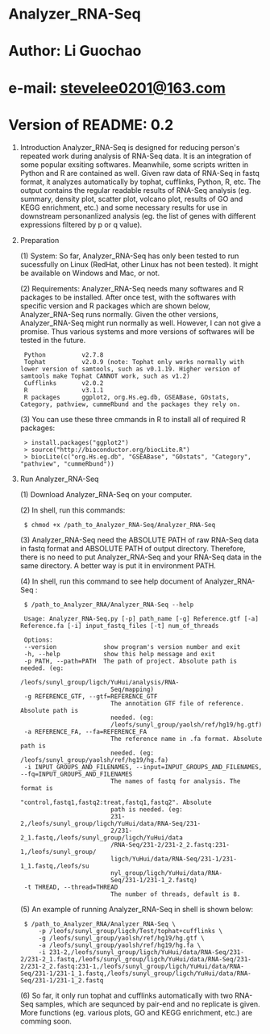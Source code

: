 # Analyzer_RNA-Seq
# Author: Li Guochao
# e-mail: stevelee0201@163.com
# Version of README: 0.2



1. Introduction
    Analyzer_RNA-Seq is designed for reducing person's repeated work during analysis of RNA-Seq data. It is an integration of some popular exsiting softwares. Meanwhile, some scripts written in Python and R are contained as well. Given raw data of RNA-Seq in fastq format, it analyzes automatically by tophat, cufflinks, Python, R, etc. The output contains the regular readable results of RNA-Seq analysis (eg. summary, density plot, scatter plot, volcano plot, results of GO and KEGG enrichment, etc.) and some necessary results for use in downstream personanlized analysis (eg. the list of genes with different expressions filtered by p or q value).



2. Preparation

    (1) System: So far, Analyzer_RNA-Seq has only been tested to run sucessfully on Linux (RedHat, other Linux has not been tested). It might be available on Windows and Mac, or not.

    (2) Requirements: Analyzer_RNA-Seq needs many softwares and R packages to be installed. After once test, with the softwares with specific version and R packages which are shown below, Analyzer_RNA-Seq runs normally. Given the other versions, Analyzer_RNA-Seq might run normally as well. However, I can not give a promise. Thus various systems and more versions of softwares will be tested in the future.

        Python          v2.7.8
        Tophat          v2.0.9 (note: Tophat only works normally with lower version of samtools, such as v0.1.19. Higher version of samtools make Tophat CANNOT work, such as v1.2)
        Cufflinks       v2.0.2
        R               v3.1.1
        R packages      ggplot2, org.Hs.eg.db, GSEABase, GOstats, Category, pathview, cummeRbund and the packages they rely on. 

    (3) You can use these three cmmands in R to install all of required R packages:

        > install.packages("ggplot2")
        > source("http://bioconductor.org/biocLite.R")
        > biocLite(c("org.Hs.eg.db", "GSEABase", "GOstats", "Category", "pathview", "cummeRbund"))



3. Run Analyzer_RNA-Seq

    (1) Download Analyzer_RNA-Seq on your computer.

    (2) In shell, run this commands:

        $ chmod +x /path_to_Analyzer_RNA-Seq/Analyzer_RNA-Seq

    (3) Analyzer_RNA-Seq need the ABSOLUTE PATH of raw RNA-Seq data in fastq format and ABSOLUTE PATH of output directory. Therefore, there is no need to put Analyzer_RNA-Seq and your RNA-Seq data in the same directory. A better way is put it in environment PATH.

    (4) In shell, run this command to see help document of Analyzer_RNA-Seq : 
     
        $ /path_to_Analyzer_RNA/Analyzer_RNA-Seq --help 
        
        Usage: Analyzer_RNA-Seq.py [-p] path_name [-g] Reference.gtf [-a] Reference.fa [-i] input_fastq_files [-t] num_of_threads

        Options:
        --version             show program's version number and exit
        -h, --help            show this help message and exit
        -p PATH, --path=PATH  The path of project. Absolute path is needed. (eg:
                                /leofs/sunyl_group/ligch/YuHui/analysis/RNA-
                                Seq/mapping)
        -g REFERENCE_GTF, --gtf=REFERENCE_GTF
                                The annotation GTF file of reference. Absolute path is
                                needed. (eg:
                                /leofs/sunyl_group/yaolsh/ref/hg19/hg.gtf)
        -a REFERENCE_FA, --fa=REFERENCE_FA
                                The reference name in .fa format. Absolute path is
                                needed. (eg: /leofs/sunyl_group/yaolsh/ref/hg19/hg.fa)
        -i INPUT_GROUPS_AND_FILENAMES, --input=INPUT_GROUPS_AND_FILENAMES, --fq=INPUT_GROUPS_AND_FILENAMES
                                The names of fastq for analysis. The format is
                                "control,fastq1,fastq2:treat,fastq1,fastq2". Absolute
                                path is needed. (eg:
                                231-2,/leofs/sunyl_group/ligch/YuHui/data/RNA-Seq/231-
                                2/231-2_1.fastq,/leofs/sunyl_group/ligch/YuHui/data
                                /RNA-Seq/231-2/231-2_2.fastq:231-1,/leofs/sunyl_group/
                                ligch/YuHui/data/RNA-Seq/231-1/231-1_1.fastq,/leofs/su
                                nyl_group/ligch/YuHui/data/RNA-
                                Seq/231-1/231-1_2.fastq)
        -t THREAD, --thread=THREAD
                                The number of threads, default is 8.

    (5) An example of running Analyzer_RNA-Seq in shell is shown below:

        $ /path_to_Analyzer_RNA/Analyzer_RNA-Seq \
            -p /leofs/sunyl_group/ligch/Test/tophat+cufflinks \
            -g /leofs/sunyl_group/yaolsh/ref/hg19/hg.gtf \
            -a /leofs/sunyl_group/yaolsh/ref/hg19/hg.fa \
            -i 231-2,/leofs/sunyl_group/ligch/YuHui/data/RNA-Seq/231-2/231-2_1.fastq,/leofs/sunyl_group/ligch/YuHui/data/RNA-Seq/231-2/231-2_2.fastq:231-1,/leofs/sunyl_group/ligch/YuHui/data/RNA-Seq/231-1/231-1_1.fastq,/leofs/sunyl_group/ligch/YuHui/data/RNA-Seq/231-1/231-1_2.fastq

    (6) So far, it only run tophat and cufflinks automatically with two RNA-Seq samples, which are sequnced by pair-end and no replicate is given. More functions (eg. various plots, GO and KEGG enrichment, etc.) are comming soon.
